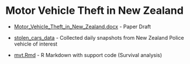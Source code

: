 # Motor Vehicle Theft in New Zealand

- [Motor_Vehicle_Theft_in_New_Zealand.docx](Motor_Vehicle_Theft_in_New_Zealand.docx) - Paper Draft

- [stolen_cars_data](stolen_cars_data/) - Collected daily snapshots from New Zealand Police vehicle of interest

- [mvt.Rmd](mvt.Rmd) - R Markdown with support code (Survival analysis)
